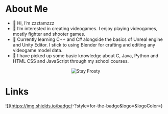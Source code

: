 # About Me
- 👋 Hi, I’m zzztamzzz
- 👀 I’m interested in creating videogames. I enjoy playing videogames, mostly fighter and shooter games.
- 🌱 Currently learning C++ and C# alongside the basics of Unreal engine and Unity Editor. I stick to using Blender for crafting and editing any videogame model data.
- 📔 I have picked up some basic knowledge about C, Java, Python and HTML CSS and JavaScript through my school courses.
<div align = "center">
<img src = "https://media.giphy.com/media/ZEILv6a8KBDFq4KhbB/giphy.gif" alt = "Stay Frosty">
</div>

# Links
![<Badge Name>](https://img.shields.io/badge/<Badge Text>-<Background Color>?style=for-the-badge&logo=<Icon Name>&logoColor=<Logo Color>)

<!---
[![Link To Profile](https://github.com/zzztamzzz/zzztamzzz/blob/main/images/linkedin/resized/dall-e-3-linkedin-logo.jpg?raw=true)](https://www.linkedin.com/in/tamzid-choudhury-9034041b9/)
--->
<!---
zzztamzzz/zzztamzzz is a ✨ special ✨ repository because its `README.md` (this file) appears on your GitHub profile.
You can click the Preview link to take a look at your changes.
--->
